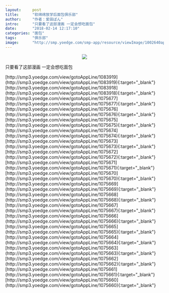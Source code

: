 ```yaml
---
layout:     post
title:      "软绵绵放学后面包俱乐部"
author:     "作者：爱田ぱん"
intro:      "只要看了这部漫画 一定会想吃面包"
date:       "2018-02-14 12:17:10"
categories: "面包"
tags:       "俱乐部"
image:      "http://smp.yoedge.com/smp-app/resource/viewImage/1002640appline.png"
---
```

<div style="text-align: center">
<p><img src="http://smp.yoedge.com/smp-app/resource/viewImage/1002640appline.png"/></p>
</div>
<p class="post-meta">
<span>只要看了这部漫画 一定会想吃面包</span>
</p>
[http://smp3.yoedge.com/view/gotoAppLine/1083919](http://smp3.yoedge.com/view/gotoAppLine/1083919){:target="_blank"}
[http://smp3.yoedge.com/view/gotoAppLine/1083918](http://smp3.yoedge.com/view/gotoAppLine/1083918){:target="_blank"}
[http://smp3.yoedge.com/view/gotoAppLine/1075677](http://smp3.yoedge.com/view/gotoAppLine/1075677){:target="_blank"}
[http://smp3.yoedge.com/view/gotoAppLine/1075676](http://smp3.yoedge.com/view/gotoAppLine/1075676){:target="_blank"}
[http://smp3.yoedge.com/view/gotoAppLine/1075675](http://smp3.yoedge.com/view/gotoAppLine/1075675){:target="_blank"}
[http://smp3.yoedge.com/view/gotoAppLine/1075674](http://smp3.yoedge.com/view/gotoAppLine/1075674){:target="_blank"}
[http://smp3.yoedge.com/view/gotoAppLine/1075673](http://smp3.yoedge.com/view/gotoAppLine/1075673){:target="_blank"}
[http://smp3.yoedge.com/view/gotoAppLine/1075672](http://smp3.yoedge.com/view/gotoAppLine/1075672){:target="_blank"}
[http://smp3.yoedge.com/view/gotoAppLine/1075671](http://smp3.yoedge.com/view/gotoAppLine/1075671){:target="_blank"}
[http://smp3.yoedge.com/view/gotoAppLine/1075670](http://smp3.yoedge.com/view/gotoAppLine/1075670){:target="_blank"}
[http://smp3.yoedge.com/view/gotoAppLine/1075669](http://smp3.yoedge.com/view/gotoAppLine/1075669){:target="_blank"}
[http://smp3.yoedge.com/view/gotoAppLine/1075668](http://smp3.yoedge.com/view/gotoAppLine/1075668){:target="_blank"}
[http://smp3.yoedge.com/view/gotoAppLine/1075667](http://smp3.yoedge.com/view/gotoAppLine/1075667){:target="_blank"}
[http://smp3.yoedge.com/view/gotoAppLine/1075666](http://smp3.yoedge.com/view/gotoAppLine/1075666){:target="_blank"}
[http://smp3.yoedge.com/view/gotoAppLine/1075665](http://smp3.yoedge.com/view/gotoAppLine/1075665){:target="_blank"}
[http://smp3.yoedge.com/view/gotoAppLine/1075664](http://smp3.yoedge.com/view/gotoAppLine/1075664){:target="_blank"}
[http://smp3.yoedge.com/view/gotoAppLine/1075663](http://smp3.yoedge.com/view/gotoAppLine/1075663){:target="_blank"}
[http://smp3.yoedge.com/view/gotoAppLine/1075662](http://smp3.yoedge.com/view/gotoAppLine/1075662){:target="_blank"}
[http://smp3.yoedge.com/view/gotoAppLine/1075661](http://smp3.yoedge.com/view/gotoAppLine/1075661){:target="_blank"}
[http://smp3.yoedge.com/view/gotoAppLine/1075660](http://smp3.yoedge.com/view/gotoAppLine/1075660){:target="_blank"}


